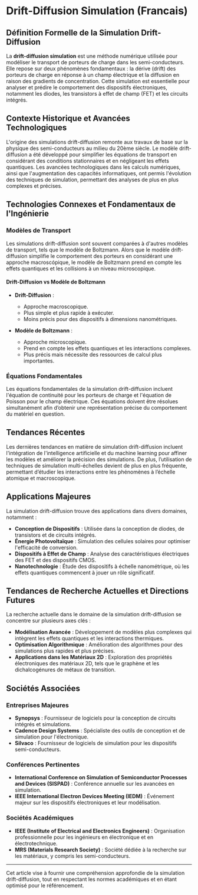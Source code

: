 # Drift-Diffusion Simulation (Francais)

## Définition Formelle de la Simulation Drift-Diffusion

La **drift-diffusion simulation** est une méthode numérique utilisée pour modéliser le transport de porteurs de charge dans les semi-conducteurs. Elle repose sur deux phénomènes fondamentaux : la dérive (drift) des porteurs de charge en réponse à un champ électrique et la diffusion en raison des gradients de concentration. Cette simulation est essentielle pour analyser et prédire le comportement des dispositifs électroniques, notamment les diodes, les transistors à effet de champ (FET) et les circuits intégrés.

## Contexte Historique et Avancées Technologiques

L'origine des simulations drift-diffusion remonte aux travaux de base sur la physique des semi-conducteurs au milieu du 20ème siècle. Le modèle drift-diffusion a été développé pour simplifier les équations de transport en considérant des conditions stationnaires et en négligeant les effets quantiques. Les avancées technologiques dans les calculs numériques, ainsi que l'augmentation des capacités informatiques, ont permis l'évolution des techniques de simulation, permettant des analyses de plus en plus complexes et précises.

## Technologies Connexes et Fondamentaux de l'Ingénierie

### Modèles de Transport

Les simulations drift-diffusion sont souvent comparées à d'autres modèles de transport, tels que le modèle de Boltzmann. Alors que le modèle drift-diffusion simplifie le comportement des porteurs en considérant une approche macroscópique, le modèle de Boltzmann prend en compte les effets quantiques et les collisions à un niveau microscopique.

#### Drift-Diffusion vs Modèle de Boltzmann

- **Drift-Diffusion** :
  - Approche macroscopique.
  - Plus simple et plus rapide à exécuter.
  - Moins précis pour des dispositifs à dimensions nanométriques.

- **Modèle de Boltzmann** :
  - Approche microscopique.
  - Prend en compte les effets quantiques et les interactions complexes.
  - Plus précis mais nécessite des ressources de calcul plus importantes.

### Équations Fondamentales

Les équations fondamentales de la simulation drift-diffusion incluent l'équation de continuité pour les porteurs de charge et l'équation de Poisson pour le champ électrique. Ces équations doivent être résolues simultanément afin d’obtenir une représentation précise du comportement du matériel en question.

## Tendances Récentes

Les dernières tendances en matière de simulation drift-diffusion incluent l'intégration de l'intelligence artificielle et du machine learning pour affiner les modèles et améliorer la précision des simulations. De plus, l’utilisation de techniques de simulation multi-échelles devient de plus en plus fréquente, permettant d’étudier les interactions entre les phénomènes à l’échelle atomique et macroscopique.

## Applications Majeures

La simulation drift-diffusion trouve des applications dans divers domaines, notamment :

- **Conception de Dispositifs** : Utilisée dans la conception de diodes, de transistors et de circuits intégrés.
- **Énergie Photovoltaïque** : Simulation des cellules solaires pour optimiser l'efficacité de conversion.
- **Dispositifs à Effet de Champ** : Analyse des caractéristiques électriques des FET et des dispositifs CMOS.
- **Nanotechnologie** : Étude des dispositifs à échelle nanométrique, où les effets quantiques commencent à jouer un rôle significatif.

## Tendances de Recherche Actuelles et Directions Futures

La recherche actuelle dans le domaine de la simulation drift-diffusion se concentre sur plusieurs axes clés :

- **Modélisation Avancée** : Développement de modèles plus complexes qui intègrent les effets quantiques et les interactions thermiques.
- **Optimisation Algorithmique** : Amélioration des algorithmes pour des simulations plus rapides et plus précises.
- **Applications dans les Matériaux 2D** : Exploration des propriétés électroniques des matériaux 2D, tels que le graphène et les dichalcogénures de métaux de transition.

## Sociétés Associées

### Entreprises Majeures

- **Synopsys** : Fournisseur de logiciels pour la conception de circuits intégrés et simulations.
- **Cadence Design Systems** : Spécialiste des outils de conception et de simulation pour l'électronique.
- **Silvaco** : Fournisseur de logiciels de simulation pour les dispositifs semi-conducteurs.

### Conférences Pertinentes

- **International Conference on Simulation of Semiconductor Processes and Devices (SISPAD)** : Conférence annuelle sur les avancées en simulation.
- **IEEE International Electron Devices Meeting (IEDM)** : Événement majeur sur les dispositifs électroniques et leur modélisation.

### Sociétés Académiques

- **IEEE (Institute of Electrical and Electronics Engineers)** : Organisation professionnelle pour les ingénieurs en électronique et en électrotechnique.
- **MRS (Materials Research Society)** : Société dédiée à la recherche sur les matériaux, y compris les semi-conducteurs.

---

Cet article vise à fournir une compréhension approfondie de la simulation drift-diffusion, tout en respectant les normes académiques et en étant optimisé pour le référencement.